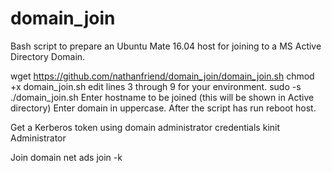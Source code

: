 # domain_join
Bash script to prepare an Ubuntu Mate 16.04 host for joining to a MS Active Directory Domain.

wget https://github.com/nathanfriend/domain_join/domain_join.sh
chmod +x domain_join.sh
edit lines 3 through 9 for your environment.
sudo -s
./domain_join.sh
Enter hostname to be joined (this will be shown  in Active directory)
Enter domain in uppercase.
After the script has run reboot host.

Get a Kerberos token using domain administrator credentials
kinit Administrator

Join domain
net ads join -k

